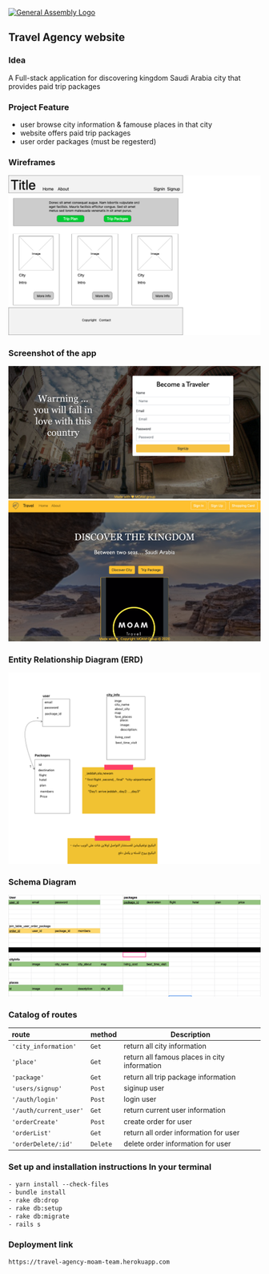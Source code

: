 [![General Assembly Logo](https://camo.githubusercontent.com/1a91b05b8f4d44b5bbfb83abac2b0996d8e26c92/687474703a2f2f692e696d6775722e636f6d2f6b6538555354712e706e67)](https://generalassemb.ly/education/web-development-immersive)

## Travel Agency website
### Idea
A Full-stack application for discovering kingdom Saudi Arabia city that provides paid trip packages  

### Project Feature
- user browse city information & famouse places in that city
- website offers paid trip packages
- user order packages (must be regesterd)




### Wireframes
![waireframes](imageReadme/Homewaireframe.png)


###  Screenshot of the app
![screen](imageReadme/screen2.png)
![screenhome](imageReadme/screenhome.png)
### Entity Relationship Diagram (ERD)
![er](imageReadme/er.png)

### Schema Diagram 
![schema](imageReadme/schema.png)
### Catalog of routes 
| route | method | Description |
|:-----------|:---------------|-------------|
| `'city_information'` | `Get` | return all city information |
| `'place'` | `Get` | return all famous places in city information |
| `'package'` | `Get` | return all trip package information |
| `'users/signup'` | `Post` | siginup user |
| `'/auth/login'` | `Post` | login user |
| `'/auth/current_user'` | `Get` | return current user information |
| `'orderCreate'` | `Post` | create order for user |
| `'orderList'` | `Get` | return all order information for user |
| `'orderDelete/:id'` | `Delete` | delete order information for user |

### Set up and installation instructions In your terminal
```
- yarn install --check-files
- bundle install
- rake db:drop 
- rake db:setup
- rake db:migrate
- rails s
```
### Deployment link 
```
https://travel-agency-moam-team.herokuapp.com
```

